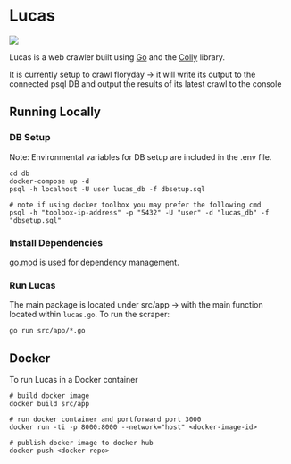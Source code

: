 # Lucas

<a href="https://www.youtube.com/watch?v=VrS6akzR3sk"><img src="https://cdn.davidwolfe.com/wp-content/uploads/2017/11/spider-video-FI.jpg"/></a>

Lucas is a web crawler built using [Go](https://golang.org/) and the [Colly](https://github.com/gocolly/colly) library.

It is currently setup to crawl floryday -> it will write its output to the connected psql DB and output the results of its latest crawl to the console

## Running Locally

### DB Setup

Note: Environmental variables for DB setup are included in the .env file.

```
cd db
docker-compose up -d
psql -h localhost -U user lucas_db -f dbsetup.sql

# note if using docker toolbox you may prefer the following cmd
psql -h "toolbox-ip-address" -p "5432" -U "user" -d "lucas_db" -f "dbsetup.sql"
```

### Install Dependencies

[go.mod](https://blog.golang.org/using-go-modules) is used for dependency management.

### Run Lucas

The main package is located under src/app -> with the main function located within `lucas.go`. To run the scraper:

```
go run src/app/*.go
```

## Docker

To run Lucas in a Docker container

```
# build docker image
docker build src/app

# run docker container and portforward port 3000
docker run -ti -p 8000:8000 --network="host" <docker-image-id>

# publish docker image to docker hub
docker push <docker-repo>
```
